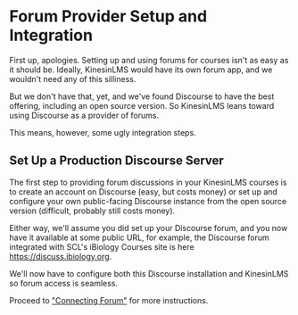 # Forum Provider Setup and Integration

First up, apologies. Setting up and using forums for courses isn't as easy as it should be. Ideally, KinesinLMS
would have its own forum app, and we wouldn't need any of this silliness.

But we don't have that, yet, and we've found Discourse to have the best offering, including an open source
version. So KinesinLMS leans toward using Discourse as a provider of forums.

This means, however, some ugly integration steps.

## Set Up a Production Discourse Server

The first step to providing forum discussions in your KinesinLMS courses is to create an account
on Discourse (easy, but costs money) or set up and configure your own public-facing Discourse instance
from the open source version (difficult, probably still costs money).

Either way, we'll assume you did set up your Discourse forum, and you now have it available at some public URL, for
example, the Discourse forum integrated with SCL's iBiology Courses site is here <https://discuss.ibiology.org>.

We'll now have to configure both this Discourse installation and KinesinLMS so forum access is seamless.

Proceed to ["Connecting Forum"](connecting_to_forum_service.md) for more instructions.
